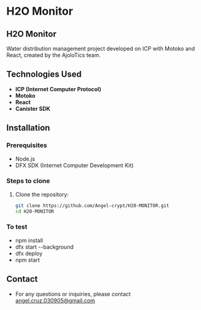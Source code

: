 # H2O Monitor

## H2O Monitor
Water distribution management project developed on ICP with Motoko and React, created by the AjoloTics team.

## Technologies Used
- **ICP (Internet Computer Protocol)**
- **Motoko**
- **React**
- **Canister SDK**

## Installation
### Prerequisites
- Node.js
- DFX SDK (Internet Computer Development Kit)

### Steps to clone
1. Clone the repository:
   ```sh
   git clone https://github.com/Angel-crypt/H20-MONITOR.git
   cd H20-MONITOR

### To test
- npm install
- dfx start --background
- dfx deploy
- npm start

## Contact
- For any questions or inquiries, please contact angel.cruz.030905@gmail.com